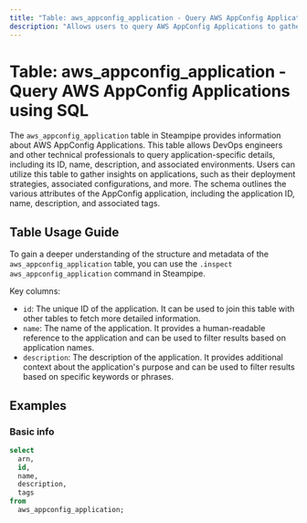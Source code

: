 ```yaml
---
title: "Table: aws_appconfig_application - Query AWS AppConfig Applications using SQL"
description: "Allows users to query AWS AppConfig Applications to gather detailed information about each application, including its name, description, associated environments, and more."
---
```


# Table: aws_appconfig_application - Query AWS AppConfig Applications using SQL

The `aws_appconfig_application` table in Steampipe provides information about AWS AppConfig Applications. This table allows DevOps engineers and other technical professionals to query application-specific details, including its ID, name, description, and associated environments. Users can utilize this table to gather insights on applications, such as their deployment strategies, associated configurations, and more. The schema outlines the various attributes of the AppConfig application, including the application ID, name, description, and associated tags.

## Table Usage Guide

To gain a deeper understanding of the structure and metadata of the `aws_appconfig_application` table, you can use the `.inspect aws_appconfig_application` command in Steampipe.

Key columns:

- `id`: The unique ID of the application. It can be used to join this table with other tables to fetch more detailed information.
- `name`: The name of the application. It provides a human-readable reference to the application and can be used to filter results based on application names.
- `description`: The description of the application. It provides additional context about the application's purpose and can be used to filter results based on specific keywords or phrases.

## Examples

### Basic info

```sql
select
  arn,
  id,
  name,
  description,
  tags
from
  aws_appconfig_application;
```